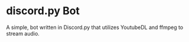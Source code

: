 # discord.py Bot
A simple, bot written in Discord.py that utilizes YoutubeDL and ffmpeg to stream audio.
